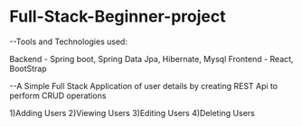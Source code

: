 # Full-Stack-Beginner-project

--Tools and Technologies used:

Backend - Spring boot, Spring Data Jpa, Hibernate, Mysql
Frontend - React, BootStrap

--A Simple Full Stack Application of user details by creating REST Api to perform CRUD operations

1)Adding Users
2)Viewing Users
3)Editing Users
4)Deleting Users



